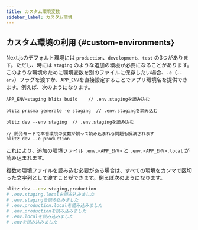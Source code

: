 ```yaml
---
title: カスタム環境変数
sidebar_label: カスタム環境
---
```


## カスタム環境の利用 {#custom-environments}

Next.jsのデフォルト環境には `production`、`development`、`test` の3つがあります。ただし、時には `staging` のような追加の環境が必要になることがあります。このような環境のために環境変数を別のファイルに保存したい場合、`-e`（`--env`）フラグを渡すか、`APP_ENV`を直接設定することでアプリ環境名を提供できます。例えば、次のようになります。

```
APP_ENV=staging blitz build    // .env.stagingを読み込む

blitz prisma generate -e staging  // .env.stagingを読み込む

blitz dev --env staging  // .env.stagingを読み込む

// 開発モードで本番環境の変数が誤って読み込まれる問題も解決されます
blitz dev --e production
```

これにより、追加の環境ファイル `.env.<APP_ENV>` と `.env.<APP_ENV>.local` が読み込まれます。

複数の環境ファイルを読み込む必要がある場合は、すべての環境をカンマで区切った文字列として渡すことができます。例えば次のようになります。

```bash
blitz dev --env staging,production
# .env.staging.localを読み込みました
# .env.stagingを読み込みました
# .env.production.localを読み込みました
# .env.productionを読み込みました
# .env.localを読み込みました
# .envを読み込みました
```
